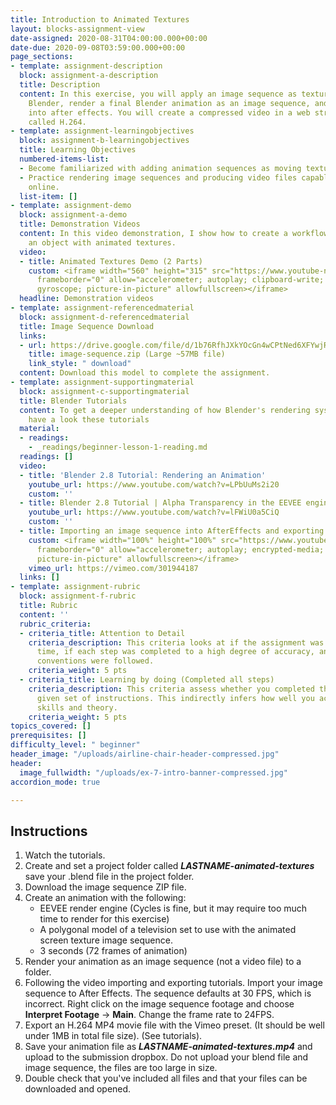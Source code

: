 ```yaml
---
title: Introduction to Animated Textures
layout: blocks-assignment-view
date-assigned: 2020-08-31T04:00:00.000+00:00
date-due: 2020-09-08T03:59:00.000+00:00
page_sections:
- template: assignment-description
  block: assignment-a-description
  title: Description
  content: In this exercise, you will apply an image sequence as texture object in
    Blender, render a final Blender animation as an image sequence, and import it
    into after effects. You will create a compressed video in a web streaming format
    called H.264.
- template: assignment-learningobjectives
  block: assignment-b-learningobjectives
  title: Learning Objectives
  numbered-items-list:
  - Become familiarized with adding animation sequences as moving textures on 3D geometry.
  - Practice rendering image sequences and producing video files capable to be streamed
    online.
  list-item: []
- template: assignment-demo
  block: assignment-a-demo
  title: Demonstration Videos
  content: In this video demonstration, I show how to create a workflow for creating
    an object with animated textures.
  video:
  - title: Animated Textures Demo (2 Parts)
    custom: <iframe width="560" height="315" src="https://www.youtube-nocookie.com/embed/videoseries?list=PL-V2nChTadrUWRugAsFhfYkUojjO1iZWH"
      frameborder="0" allow="accelerometer; autoplay; clipboard-write; encrypted-media;
      gyroscope; picture-in-picture" allowfullscreen></iframe>
  headline: Demonstration videos
- template: assignment-referencedmaterial
  block: assignment-d-referencedmaterial
  title: Image Sequence Download
  links:
  - url: https://drive.google.com/file/d/1b76RfhJXkYOcGn4wCPtNed6XFYwjR6nG/view?usp=sharing
    title: image-sequence.zip (Large ~57MB file)
    link_style: " download"
  content: Download this model to complete the assignment.
- template: assignment-supportingmaterial
  block: assignment-c-supportingmaterial
  title: Blender Tutorials
  content: To get a deeper understanding of how Blender's rendering system works,
    have a look these tutorials
  material:
  - readings:
    - _readings/beginner-lesson-1-reading.md
  readings: []
  video:
  - title: 'Blender 2.8 Tutorial: Rendering an Animation'
    youtube_url: https://www.youtube.com/watch?v=LPbUuMs2i20
    custom: ''
  - title: Blender 2.8 Tutorial | Alpha Transparency in the EEVEE engine
    youtube_url: https://www.youtube.com/watch?v=lFWiU0a5CiQ
    custom: ''
  - title: Importing an image sequence into AfterEffects and exporting to H.264
    custom: <iframe width="100%" height="100%" src="https://www.youtube-nocookie.com/embed/videoseries?list=PLa1F2ddGya_-UvuAqHAksYnB0qL9yWDO6"
      frameborder="0" allow="accelerometer; autoplay; encrypted-media; gyroscope;
      picture-in-picture" allowfullscreen></iframe>
    vimeo_url: https://vimeo.com/301944187
  links: []
- template: assignment-rubric
  block: assignment-f-rubric
  title: Rubric
  content: ''
  rubric_criteria:
  - criteria_title: Attention to Detail
    criteria_description: This criteria looks at if the assignment was submitted on
      time, if each step was completed to a high degree of accuracy, and if file naming
      conventions were followed.
    criteria_weight: 5 pts
  - criteria_title: Learning by doing (Completed all steps)
    criteria_description: This criteria assess whether you completed the assignment's
      given set of instructions. This indirectly infers how well you acquired foundational
      skills and theory.
    criteria_weight: 5 pts
topics_covered: []
prerequisites: []
difficulty_level: " beginner"
header_image: "/uploads/airline-chair-header-compressed.jpg"
header:
  image_fullwidth: "/uploads/ex-7-intro-banner-compressed.jpg"
accordion_mode: true

---
```

## Instructions

1. Watch the tutorials.
2. Create and set a project folder called **_LASTNAME-animated-textures_** save your .blend file in the project folder.
3. Download the image sequence ZIP file.
4. Create an animation with the following:
   * EEVEE render engine (Cycles is fine, but it may require too much time to render for this exercise)
   * A polygonal model of a television set to use with the animated screen texture image sequence.
   * 3 seconds (72 frames of animation)
5. Render your animation as an image sequence (not a video file) to a folder.
6. Following the video importing and exporting tutorials. Import your image sequence to After Effects. The sequence defaults at 30 FPS, which is incorrect. Right click on the image sequence footage and choose **Interpret Footage** → **Main**. Change the frame rate to 24FPS.
7. Export an H.264 MP4 movie file with the Vimeo preset. (It should be well under 1MB in total file size). (See tutorials).
8. Save your animation file as **_LASTNAME-animated-textures.mp4_** and upload to the submission dropbox. Do not upload your blend file and image sequence, the files are too large in size.
9. Double check that you've included all files and that your files can be downloaded and opened.